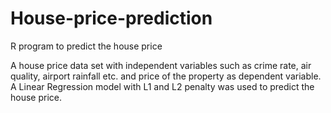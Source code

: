 # House-price-prediction
R program to predict the house price


A house price data set with independent variables such as crime rate, air quality, airport rainfall etc. and price of the property as dependent variable. A Linear Regression model with L1 and L2 penalty was used to predict the house price.

